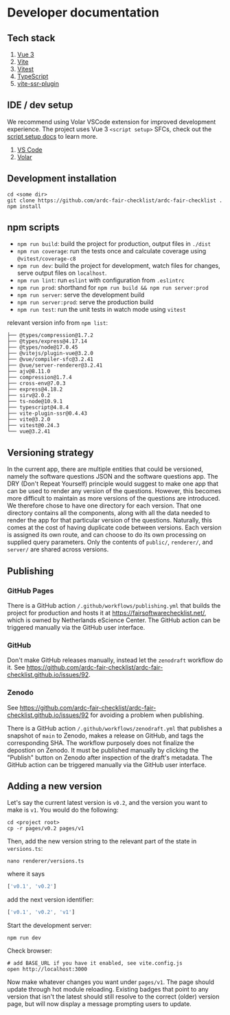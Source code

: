 # Developer documentation


## Tech stack

1. [Vue 3](https://vuejs.org/) 
1. [Vite](https://vitejs.dev/)
1. [Vitest](https://vitest.dev/)
1. [TypeScript](https://www.typescriptlang.org/)
1. [vite-ssr-plugin](https://vite-plugin-ssr.com/)

## IDE / dev setup

We recommend using Volar VSCode extension for improved development experience. The project uses Vue 3 `<script setup>` SFCs, check out the [script setup docs](https://v3.vuejs.org/api/sfc-script-setup.html#sfc-script-setup) to learn more.

1. [VS Code](https://code.visualstudio.com/)
1. [Volar](https://marketplace.visualstudio.com/items?itemName=Vue.volar)

## Development installation

```shell
cd <some dir>
git clone https://github.com/ardc-fair-checklist/ardc-fair-checklist .
npm install
```

## npm scripts

- `npm run build`: build the project for production, output files in `./dist`
- `npm run coverage`: run the tests once and calculate coverage using `@vitest/coverage-c8`
- `npm run dev`: build the project for development, watch files for changes, serve output files on `localhost`.
- `npm run lint`: run `eslint` with configuration from `.eslintrc`
- `npm run prod`: shorthand for `npm run build && npm run server:prod`
- `npm run server`: serve the development build
- `npm run server:prod`: serve the production build
- `npm run test`: run the unit tests in watch mode using `vitest`

<!--
## Known problem with `npm run prod`

Running `npm run prod` results in a production site that can't resolve some of its own assets when run locally and combined with not undefined `base` option in `vite.config.js`. A possible workaround is to build the production files, then insert a directory with the same name as `base` between `server`|`client` and their files, like so:

```shell
BASE=ssg
npm run build
LIST_CLIENT=$(find ./dist/client/ -mindepth 1 -maxdepth 1)
LIST_SERVER=$(find ./dist/server/ -mindepth 1 -maxdepth 1)
mkdir dist/client/$BASE
mkdir dist/server/$BASE
mv $LIST_CLIENT dist/client/$BASE/
mv $LIST_SERVER dist/server/$BASE/
npm run server:prod
```
-->

relevant version info from `npm list`:

```text
├── @types/compression@1.7.2
├── @types/express@4.17.14
├── @types/node@17.0.45
├── @vitejs/plugin-vue@3.2.0
├── @vue/compiler-sfc@3.2.41
├── @vue/server-renderer@3.2.41
├── ajv@8.11.0
├── compression@1.7.4
├── cross-env@7.0.3
├── express@4.18.2
├── sirv@2.0.2
├── ts-node@10.9.1
├── typescript@4.8.4
├── vite-plugin-ssr@0.4.43
├── vite@3.2.0
├── vitest@0.24.3
└── vue@3.2.41
```

## Versioning strategy

In the current app, there are multiple entities that could be versioned, namely the software questions JSON and the software questions app. The DRY (Don't Repeat Yourself) principle would suggest to make one app that can be used to render any version of the questions. However, this becomes more difficult to maintain as more versions of the questions are introduced. We therefore chose to have one directory for each  version. That one directory contains all the components, along with all the data needed to render the app for that particular version of the questions. Naturally, this comes at the cost of having duplicate code between versions. Each version is assigned its own route, and can choose to do its own processing on supplied query parameters. Only the contents of `public/`, `renderer/`, and `server/` are shared across versions.

## Publishing

### GitHub Pages

There is a GitHub action `/.github/workflows/publishing.yml` that builds the project for production and hosts it at https://fairsoftwarechecklist.net/, which is owned by Netherlands eScience Center. The GitHub action can be triggered manually via the GitHub user interface.

### GitHub

Don't make GitHub releases manually, instead let the `zenodraft` workflow do it. See https://github.com/ardc-fair-checklist/ardc-fair-checklist.github.io/issues/92.

### Zenodo

See https://github.com/ardc-fair-checklist/ardc-fair-checklist.github.io/issues/92 for avoiding a problem when publishing.

There is a GitHub action `/.github/workflows/zenodraft.yml` that publishes a snapshot of `main` to Zenodo, makes a release on GitHub, and tags the corresponding SHA. The workflow purposely does not finalize the depostion on Zenodo. It must be published manually by clicking the "Publish" button on Zenodo after inspection of the draft's metadata. The GitHub action can be triggered manually via the GitHub user interface.

## Adding a new version

Let's say the current latest version is `v0.2`, and the version you want to make is `v1`. You would do the following:

```shell
cd <project root>
cp -r pages/v0.2 pages/v1
```

Then, add the new version string to the relevant part of the state in `versions.ts`:

```shell
nano renderer/versions.ts
```

where it says

```ts
['v0.1', 'v0.2']
```

add the next version identifier:

```ts
['v0.1', 'v0.2', 'v1']
```

Start the development server:

```shell
npm run dev
```

Check browser:

```shell
# add BASE_URL if you have it enabled, see vite.config.js
open http://localhost:3000
```

Now make whatever changes you want under `pages/v1`. The page should update
through hot module reloading. Existing badges that point to any version that isn't
the latest should still resolve to the correct (older) version page, but will now display a message prompting users to update.
